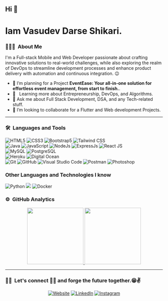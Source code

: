 ## Hi 👋
# Iam Vasudev Darse Shikari.

### 👨🏻‍💻 &nbsp;About Me

I'm a <span text="green">Full-stack Mobile and Web Developer</span> passionate about crafting innovative solutions to real-world challenges, while also exploring the realm of DevOps to streamline development processes and enhance product delivery with automation and continuous integration. :wink:

- 🔭 I’m planning for a Project **EventEase: Your all-in-one solution for effortless event management, from start to finish.**.
- 🌱 &nbsp; Learning more about Entrepreneurship, DevOps, and Algorithms.
- 💬 Ask me about Full Stack Development, DSA, and any Tech-related stuff.
- 👯 I’m looking to collaborate for a Flutter and Web development Projects.

---

### 🛠 &nbsp;Languages and Tools

  ![HTML5](https://img.shields.io/badge/-HTML5-333333?style=flat&logo=HTML5)
  ![CSS3](https://img.shields.io/badge/-CSS3-333333?style=flat&logo=CSS3&logoColor=1572B6)
  ![Bootstrap5](https://img.shields.io/badge/-Bootstrap-333333?style=flat&logo=bootstrap&logoColor=563D7C)
  ![Tailwind CSS](https://img.shields.io/badge/-Tailwind%20CSS-333333?style=flat&logo=tailwindcss)  
  ![Java](https://img.shields.io/badge/-Java-F89820?logo=java&logoColor=white)
  ![JavaScript](https://img.shields.io/badge/-JavaScript-333333?style=flat&logo=javascript)
  ![NodeJs](https://img.shields.io/badge/Node.js-3C873A?logo=node.js&logoColor=white)
  ![ExpressJs](https://img.shields.io/badge/-Express.js-787878?logo=express.js&logoColor=white)
  ![React JS](https://img.shields.io/badge/-React%20JS-333333?style=flat&logo=react)  
  ![MySQL](https://img.shields.io/badge/-MySQL-333333?style=flat&logo=mysql)
  ![PostgreSQL](https://img.shields.io/badge/-PostgreSQL-336791?style=flat&logo=PostgreSQL)  
  ![Heroku](https://img.shields.io/badge/-Heroku-430098?style=flat&logo=heroku)
  ![Digital Ocean](https://img.shields.io/badge/-Digital%20Ocean-333333?style=flat&logo=digitalocean)  
  ![Git](https://img.shields.io/badge/-Git-333333?style=flat&logo=git)
  ![GitHub](https://img.shields.io/badge/-GitHub-333333?style=flat&logo=github)
  ![Visual Studio Code](https://img.shields.io/badge/-Visual%20Studio%20Code-333333?style=flat&logo=visual-studio-code&logoColor=007ACC)
  ![Postman](https://img.shields.io/badge/-Postman-000000?style=flat&logo=postman)
  ![Photoshop](https://img.shields.io/badge/-Photoshop-333333?style=flat&logo=adobe-photoshop)
  

### Other Languages and Technologies I know
![Python](https://img.shields.io/badge/-Python-333333?style=flat&logo=python)
<img src="https://img.shields.io/badge/-C%20&%20C++-659ad2?style=flat&logo=c%2B%2B&logoColor=ffffff">
![Docker](https://img.shields.io/badge/-Docker-white?style=flat&logo=docker)

### ⚙️ &nbsp;GitHub Analytics

<p align="center">
<a href="https://github.com/ShubhamSarda">
  <img height="180em" src="https://github-readme-stats-eight-theta.vercel.app/api?username=dsvasudev19&show_icons=true&theme=algolia&include_all_commits=true&count_private=false"/>
  <img height="180em" src="https://github-readme-stats-eight-theta.vercel.app/api/top-langs/?username=dsvasudev19&layout=compact&langs_count=8&theme=algolia"/>
</a>
</p>

---

### 🤝🏻 &nbsp;Let's connect 👨‍💻 and forge the future together.😁✌


<p align="center">
<a href="https://dsvasudev.netlify.app/"><img alt="Website" src="https://img.shields.io/badge/portfolio-dsvasudev-green"></a>
<a href="https://www.linkedin.com/in/darseshikarivasudev/"><img alt="LinkedIn" src="https://img.shields.io/badge/linkedin-darseshikarivasudev-blue"></a>
<a href="https://www.instagram.com/ds.vasudev/"><img alt="Instagram" src="https://img.shields.io/badge/instagram-ds.vasudev-red"></a>
</p>
